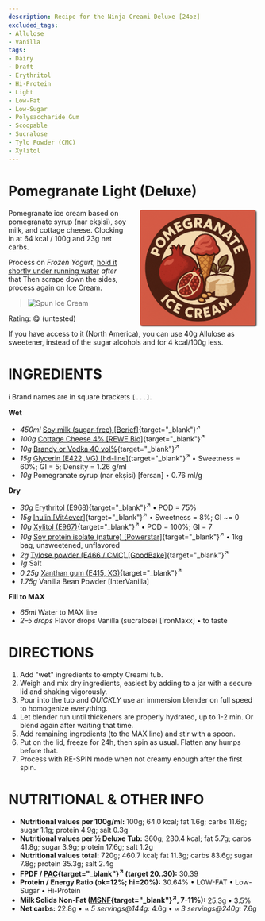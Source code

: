 ```yaml
---
description: Recipe for the Ninja Creami Deluxe [24oz]
excluded_tags:
- Allulose
- Vanilla
tags:
- Dairy
- Draft
- Erythritol
- Hi-Protein
- Light
- Low-Fat
- Low-Sugar
- Polysaccharide Gum
- Scoopable
- Sucralose
- Tylo Powder (CMC)
- Xylitol
---
```

# Pomegranate Light (Deluxe)
<img style="float: right; margin-left: 1.5em;" width=240 alt="Logo" src="logo-pomegranate-light.png" />

Pomegranate ice cream based on pomegranate syrup (nar ekşisi), soy milk, and cottage cheese. Clocking in at 64 kcal / 100g and 23g net carbs.

Process on *Frozen Yogurt*, [hold it shortly under running water](https://jhermann.github.io/ice-creamery/info/tips%2Btricks/#handling-of-icy-sides-bottom) *after* that
Then scrape down the sides, process again on Ice Cream.

> <img width=360 alt="Spun Ice Cream" src="" class="zoomable" />

Rating: 😋 (untested)

If you have access to it (North America), you can use 40g Allulose as sweetener,
instead of the sugar alcohols and for 4 kcal/100g less.

# INGREDIENTS

ℹ️ Brand names are in square brackets `[...]`.

**Wet**

  - _450ml_ [Soy milk (sugar-free) \[Berief\]](/ice-creamery/info/ingredients/#soy-milk){target="_blank"}<sup>↗</sup>
  - _100g_ [Cottage Cheese 4% \[REWE Bio\]](/ice-creamery/info/ingredients/#cottage-cheese){target="_blank"}<sup>↗</sup>
  - _10g_ [Brandy or Vodka 40 vol%](/ice-creamery/info/ingredients/#alcohol-ethanol){target="_blank"}<sup>↗</sup>
  - _15g_ [Glycerin (E422, VG) \[hd-line\]](/ice-creamery/info/ingredients/#vegetable-glycerin-glycerol-vg-e422){target="_blank"}<sup>↗</sup> • Sweetness = 60%; GI = 5; Density = 1.26 g/ml
  - _10g_ Pomegranate syrup (nar ekşisi) [fersan] • 0.76 ml/g

**Dry**

  - _30g_ [Erythritol (E968)](/ice-creamery/info/ingredients/#erythritol-e968){target="_blank"}<sup>↗</sup> • POD = 75%
  - _15g_ [Inulin \[Vit4ever\]](/ice-creamery/info/ingredients/#inulin){target="_blank"}<sup>↗</sup> • Sweetness = 8%; GI ~= 0
  - _10g_ [Xylitol (E967)](/ice-creamery/info/ingredients/#xylitol-e967){target="_blank"}<sup>↗</sup> • POD = 100%; GI = 7
  - _10g_ [Soy protein isolate (nature) \[Powerstar\]](/ice-creamery/info/ingredients/#soy-protein-isolate){target="_blank"}<sup>↗</sup> • 1kg bag, unsweetened, unflavored
  - _2g_ [Tylose powder (E466 / CMC) \[GoodBake\]](/ice-creamery/info/ingredients/#carboxymethyl-cellulose-cmc-e466){target="_blank"}<sup>↗</sup>
  - _1g_ Salt
  - _0.25g_ [Xanthan gum (E415, XG)](/ice-creamery/info/ingredients/#xanthan-gum-xg-e415){target="_blank"}<sup>↗</sup>
  - _1.75g_ Vanilla Bean Powder [InterVanilla]

**Fill to MAX**

  - _65ml_ Water to MAX line
  - _2–5 drops_ Flavor drops Vanilla (sucralose) [IronMaxx] • to taste

# DIRECTIONS

 1. Add "wet" ingredients to empty Creami tub.
 1. Weigh and mix dry ingredients, easiest by adding to a jar with a secure lid and shaking vigorously.
 1. Pour into the tub and *QUICKLY* use an immersion blender on full speed to homogenize everything.
 1. Let blender run until thickeners are properly hydrated, up to 1-2 min. Or blend again after waiting that time.
 1. Add remaining ingredients (to the MAX line) and stir with a spoon.
 1. Put on the lid, freeze for 24h, then spin as usual. Flatten any humps before that.
 1. Process with RE-SPIN mode when not creamy enough after the first spin.

# NUTRITIONAL & OTHER INFO
- **Nutritional values per 100g/ml:** 100g; 64.0 kcal; fat 1.6g; carbs 11.6g; sugar 1.1g; protein 4.9g; salt 0.3g
- **Nutritional values per ½ Deluxe Tub:** 360g; 230.4 kcal; fat 5.7g; carbs 41.8g; sugar 3.9g; protein 17.6g; salt 1.2g
- **Nutritional values total:** 720g; 460.7 kcal; fat 11.3g; carbs 83.6g; sugar 7.8g; protein 35.3g; salt 2.4g
- **FPDF / [PAC](/ice-creamery/info/glossary/#potere-anti-congelante-pac){target="_blank"}<sup>↗</sup> (target 20..30):** 30.39
- **Protein / Energy Ratio (ok=12%; hi=20%):** 30.64% • LOW-FAT • Low-Sugar • Hi-Protein
- **Milk Solids Non-Fat ([MSNF](/ice-creamery/info/glossary/#milk-solids-not-fat-msnf){target="_blank"}<sup>↗</sup>, 7-11%):** 25.3g • 3.5%
- **Net carbs:** 22.8g • *∝ 5 servings@144g:* 4.6g • *∝ 3 servings@240g:* 7.6g
